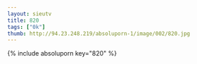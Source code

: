 ```yaml
--- 
layout: sieutv
title: 820
tags: ["0k"]
thumb: http://94.23.248.219/absoluporn-1/image/002/820.jpg
---
```

{% include absoluporn key="820" %} 
